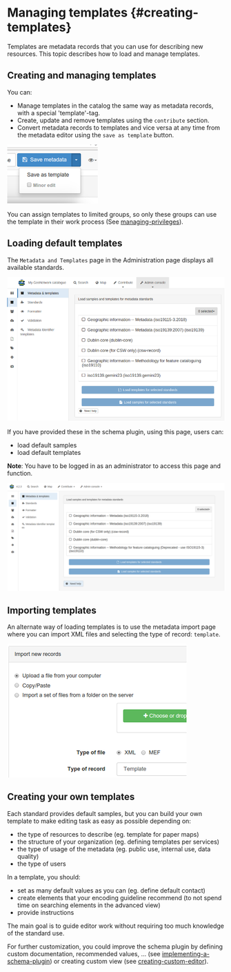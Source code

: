 # Managing templates {#creating-templates}

Templates are metadata records that you can use for describing new resources. This topic describes how to load and manage templates.

## Creating and managing templates

You can:

-   Manage templates in the catalog the same way as metadata records, with a special 'template'-tag.
-   Create, update and remove templates using the `contribute` section.
-   Convert metadata records to templates and vice versa at any time from the metadata editor using the `save as template` button.

![](img/save-as-templates.png)

You can assign templates to limited groups, so only these groups can use the template in their work process (See [managing-privileges](managing-privileges.md)).

## Loading default templates

The `Metadata and Templates` page in the Administration page displays all available standards.

![](../../install-guide/img/metadata-and-templates.png)

If you have provided these in the schema plugin, using this page, users can:

-   load default samples
-   load default templates

**Note**: You have to be logged in as an administrator to access this page and function.

![](../../install-guide/img/templates.png)

## Importing templates

An alternate way of loading templates is to use the metadata import page where you can import XML files and selecting the type of record: `template`.

![](img/import-template.png)

## Creating your own templates

Each standard provides default samples, but you can build your own template to make editing task as easy as possible depending on:

-   the type of resources to describe (eg. template for paper maps)
-   the structure of your organization (eg. defining templates per services)
-   the type of usage of the metadata (eg. public use, internal use, data quality)
-   the type of users

In a template, you should:

-   set as many default values as you can (eg. define default contact)
-   create elements that your encoding guideline recommend (to not spend time on searching elements in the advanced view)
-   provide instructions

The main goal is to guide editor work without requiring too much knowledge of the standard use.

For further customization, you could improve the schema plugin by defining custom documentation, recommended values, \... (see [implementing-a-schema-plugin](implementing-a-schema-plugin.md)) or creating custom view (see [creating-custom-editor](creating-custom-editor.md)).
